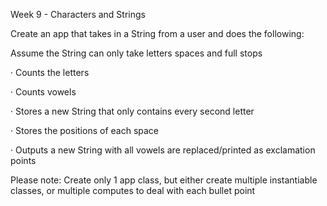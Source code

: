 Week 9 - Characters and Strings

Create an app that takes in a String from a user and does the following:

Assume the String can only take letters spaces and full stops

·         Counts the letters

·         Counts vowels

·         Stores a new String that only contains every second letter

·         Stores the positions of each space

·         Outputs a new String with all vowels are replaced/printed as exclamation points 

Please note: Create only 1 app class, but either create multiple instantiable classes, or multiple computes to deal with each bullet point
